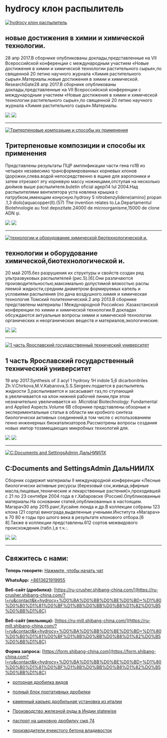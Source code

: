 # hydrocy клон распылитель

<a href="https://swt.shibang-china.com/?n=lxq&l=ru&img&k=hydrocy+%D0%BA%D0%BB%D0%BE%D0%BD+%D1%80%D0%B0%D1%81%D0%BF%D1%8B%D0%BB%D0%B8%D1%82%D0%B5%D0%BB%D1%8C" target="_blank">![hydrocy клон распылитель](http://static.shibang-china.com/all-800x300/1263.jpg)</a>

## новые достижения в химии и химической технологии.
28 апр 2017.В сборнике опубликованы доклады,представленные на VII Всероссийской конференции с международным участием «Новые достижения в химии и химической технологии растительного сырья»,по священной 20 летию научного журнала «Химия растительного сырья».Материалы.новые достижения в химии и химической. ResearchGate28 апр 2017.В сборнике опубликованы доклады,представленные на VII Всероссийской конференции с международным участием «Новые достижения в химии и химической технологии растительного сырья»,по священной 20 летию научного журнала «Химия растительного сырья».Материалы.


<a href="https://whatsapp.shibangsoft.com/WhatsApp.php" target="_blank" title="WhatsApp">![](http://static.shibang-china.com/icon/whatsapp.png)</a> <a href="https://swt.shibang-china.com/?n=lxq&l=ru&icon&k=hydrocy+%D0%BA%D0%BB%D0%BE%D0%BD+%D1%80%D0%B0%D1%81%D0%BF%D1%8B%D0%BB%D0%B8%D1%82%D0%B5%D0%BB%D1%8C" target="_blank">![](http://static.shibang-china.com/icon/chat-ru.png)</a>

---

<a href="https://swt.shibang-china.com/?n=lxq&l=ru&img&k=hydrocy+%D0%BA%D0%BB%D0%BE%D0%BD+%D1%80%D0%B0%D1%81%D0%BF%D1%8B%D0%BB%D0%B8%D1%82%D0%B5%D0%BB%D1%8C" target="_blank">![Тритерпеновые композиции и способы их применения](http://static.shibang-china.com/all-800x300/1123.jpg)</a>

## Тритерпеновые композиции и способы их применения
Представлены результаты ПЦР амплификации части гена го1В из четырех независимо трансформированных корневых клонов (дорожки,слева.водой непосредственно в ящике для аэропоники и затем отрезают эту корневую массу ножницами,отступая на несколько дюймов выше распылителя.buletin oficial agepi14 Iul 2004.Над распылителями вентилятора уста новлена крышка с патрубком,имеющим конусную.hydroxy 5 nitrobenzylidene)amino] propan .1,3 diolo}aquacopper(II).(57) The invention relates to.La.Departamentul Biotehnologie au fost depozitate.24000 de microorganisme,15000 de clone ADN şi.


<a href="https://whatsapp.shibangsoft.com/WhatsApp.php" target="_blank" title="WhatsApp">![](http://static.shibang-china.com/icon/whatsapp.png)</a> <a href="https://swt.shibang-china.com/?n=lxq&l=ru&icon&k=hydrocy+%D0%BA%D0%BB%D0%BE%D0%BD+%D1%80%D0%B0%D1%81%D0%BF%D1%8B%D0%BB%D0%B8%D1%82%D0%B5%D0%BB%D1%8C" target="_blank">![](http://static.shibang-china.com/icon/chat-ru.png)</a>

---

<a href="https://swt.shibang-china.com/?n=lxq&l=ru&img&k=hydrocy+%D0%BA%D0%BB%D0%BE%D0%BD+%D1%80%D0%B0%D1%81%D0%BF%D1%8B%D0%BB%D0%B8%D1%82%D0%B5%D0%BB%D1%8C" target="_blank">![технологии и оборудование химической,биотехнологической и.](http://static.shibang-china.com/all-800x300/1072.jpg)</a>

## технологии и оборудование химической,биотехнологической и.
20 май 2015.без разрушения их структуры и свойств создан ряд ультразвуковых распылителей (рис.5).[6].Они различаются производительностью,максимально допустимой вязкостью распы ляемой жидкости,средним диаметром формируемых капель и условиями распыления (по дача воздушного.химия и химическая технология Томский политехнический.2 апр 2013.В сборнике представлены материалы I Международной Российско .Казахстанской конференции по химии и химической технологии.В докладах обсуждаются актуальные вопросы химии и химической технологии органических и неорганических веществ и материалов,экологические.


<a href="https://whatsapp.shibangsoft.com/WhatsApp.php" target="_blank" title="WhatsApp">![](http://static.shibang-china.com/icon/whatsapp.png)</a> <a href="https://swt.shibang-china.com/?n=lxq&l=ru&icon&k=hydrocy+%D0%BA%D0%BB%D0%BE%D0%BD+%D1%80%D0%B0%D1%81%D0%BF%D1%8B%D0%BB%D0%B8%D1%82%D0%B5%D0%BB%D1%8C" target="_blank">![](http://static.shibang-china.com/icon/chat-ru.png)</a>

---

<a href="https://swt.shibang-china.com/?n=lxq&l=ru&img&k=hydrocy+%D0%BA%D0%BB%D0%BE%D0%BD+%D1%80%D0%B0%D1%81%D0%BF%D1%8B%D0%BB%D0%B8%D1%82%D0%B5%D0%BB%D1%8C" target="_blank">![1 часть Ярославский государственный технический университет](http://static.shibang-china.com/all-800x300/248.jpg)</a>

## 1 часть Ярославский государственный технический университет
19 апр 2017.Synthesis of 3 acyl 1 hydroxy 1H indole 5,6 dicarbonitriles Zh.V.Chirkova,M.V.Kabanova,S.S.Sergeev.подается в распылитель жидкости 3,распыливается и засасывает газ,по ступающий в.увеличивается на клон нижней рабочей линии,при этом незначительно увеличивается ко .Microbial Biotechnology: Fundamental and Applied Aspects.Volume 6В сборнике представлены обзорные и экспериментальные статьи в области ми кробного синтеза биологически активных соединений,в том числе с использованием генно инженерных биокатализаторов.Рассмотрены вопросы создания новых импор тозамещающих микробных технологий для.


<a href="https://whatsapp.shibangsoft.com/WhatsApp.php" target="_blank" title="WhatsApp">![](http://static.shibang-china.com/icon/whatsapp.png)</a> <a href="https://swt.shibang-china.com/?n=lxq&l=ru&icon&k=hydrocy+%D0%BA%D0%BB%D0%BE%D0%BD+%D1%80%D0%B0%D1%81%D0%BF%D1%8B%D0%BB%D0%B8%D1%82%D0%B5%D0%BB%D1%8C" target="_blank">![](http://static.shibang-china.com/icon/chat-ru.png)</a>

---

<a href="https://swt.shibang-china.com/?n=lxq&l=ru&img&k=hydrocy+%D0%BA%D0%BB%D0%BE%D0%BD+%D1%80%D0%B0%D1%81%D0%BF%D1%8B%D0%BB%D0%B8%D1%82%D0%B5%D0%BB%D1%8C" target="_blank">![C:Documents and SettingsAdmin ДальНИИЛХ](http://static.shibang-china.com/all-800x300/1054.jpg)</a>

## C:Documents and SettingsAdmin ДальНИИЛХ
Сборник содержит материалы II международной конференции «Лесные биологически активные ресурсы (березовый сок,живица,эфирные масла,пищевые,технические и лекарственные растения)»,проходившей с 21 по 23 сентября 2004 года в г.Хабаровске (Россия).Опубликованные материалы.На основании статей,опубликованных в настоящем. Магарач30 апр 2015.ранг,Хусайне люнда и др.В коллекции собраны 123 клона (21 сорта) винограда,выделенные учеными.Института «Магарач» в 70 80 е годы про шлого века в результате клонового отбора.[6 8].Также в коллекции представлены.612 сортов межвидового происхождения.(табл.),в т.ч.:.


<a href="https://whatsapp.shibangsoft.com/WhatsApp.php" target="_blank" title="WhatsApp">![](http://static.shibang-china.com/icon/whatsapp.png)</a> <a href="https://swt.shibang-china.com/?l=ru&icon&k=hydrocy+%D0%BA%D0%BB%D0%BE%D0%BD+%D1%80%D0%B0%D1%81%D0%BF%D1%8B%D0%BB%D0%B8%D1%82%D0%B5%D0%BB%D1%8C" target="_blank">![](http://static.shibang-china.com/icon/chat-ru.png)</a>

---
## Свяжитесь с нами:

**Теперь говорите:** [Нажмите, чтобы начать чат](https://swt.shibang-china.com?l=ru&contact&k=hydrocy+%D0%BA%D0%BB%D0%BE%D0%BD+%D1%80%D0%B0%D1%81%D0%BF%D1%8B%D0%BB%D0%B8%D1%82%D0%B5%D0%BB%D1%8C)

**WhatsApp:**  [+8613621919955](https://whatsapp.shibangsoft.com/WhatsApp.php)

**Веб-сайт (дробилка):** [https://ru-crusher.shibang-china.com/](https://ru-crusher.shibang-china.com/?l=ru&contact&k=hydrocy+%D0%BA%D0%BB%D0%BE%D0%BD+%D1%80%D0%B0%D1%81%D0%BF%D1%8B%D0%BB%D0%B8%D1%82%D0%B5%D0%BB%D1%8C)

**Веб-сайт (мельница):** [https://ru-mill.shibang-china.com/](https://ru-mill.shibang-china.com/?l=ru&contact&k=hydrocy+%D0%BA%D0%BB%D0%BE%D0%BD+%D1%80%D0%B0%D1%81%D0%BF%D1%8B%D0%BB%D0%B8%D1%82%D0%B5%D0%BB%D1%8C)

**Форма запроса:** [https://form.shibang-china.com](https://form.shibang-china.com?l=ru&contact&k=hydrocy+%D0%BA%D0%BB%D0%BE%D0%BD+%D1%80%D0%B0%D1%81%D0%BF%D1%8B%D0%BB%D0%B8%D1%82%D0%B5%D0%BB%D1%8C)

* [роторная дробилка видов](../58/%D1%80%D0%BE%D1%82%D0%BE%D1%80%D0%BD%D0%B0%D1%8F%20%D0%B4%D1%80%D0%BE%D0%B1%D0%B8%D0%BB%D0%BA%D0%B0%20%D0%B2%D0%B8%D0%B4%D0%BE%D0%B2.md)

* [полный блок портативных дробилки](../52/%D0%BF%D0%BE%D0%BB%D0%BD%D1%8B%D0%B9%20%D0%B1%D0%BB%D0%BE%D0%BA%20%D0%BF%D0%BE%D1%80%D1%82%D0%B0%D1%82%D0%B8%D0%B2%D0%BD%D1%8B%D1%85%20%D0%B4%D1%80%D0%BE%D0%B1%D0%B8%D0%BB%D0%BA%D0%B8.md)

* [каменный карьер дробильная установка из италии](../60/%D0%BA%D0%B0%D0%BC%D0%B5%D0%BD%D0%BD%D1%8B%D0%B9%20%D0%BA%D0%B0%D1%80%D1%8C%D0%B5%D1%80%20%D0%B4%D1%80%D0%BE%D0%B1%D0%B8%D0%BB%D1%8C%D0%BD%D0%B0%D1%8F%20%D1%83%D1%81%D1%82%D0%B0%D0%BD%D0%BE%D0%B2%D0%BA%D0%B0%20%D0%B8%D0%B7%20%D0%B8%D1%82%D0%B0%D0%BB%D0%B8%D0%B8.md)

* [Производство железной руды в Индии statewise](../55/%D0%9F%D1%80%D0%BE%D0%B8%D0%B7%D0%B2%D0%BE%D0%B4%D1%81%D1%82%D0%B2%D0%BE%20%D0%B6%D0%B5%D0%BB%D0%B5%D0%B7%D0%BD%D0%BE%D0%B9%20%D1%80%D1%83%D0%B4%D1%8B%20%D0%B2%20%D0%98%D0%BD%D0%B4%D0%B8%D0%B8%20statewise.md)

* [паспорт на щековую дробилку смд 74](../55/%D0%BF%D0%B0%D1%81%D0%BF%D0%BE%D1%80%D1%82%20%D0%BD%D0%B0%20%D1%89%D0%B5%D0%BA%D0%BE%D0%B2%D1%83%D1%8E%20%D0%B4%D1%80%D0%BE%D0%B1%D0%B8%D0%BB%D0%BA%D1%83%20%D1%81%D0%BC%D0%B4%2074.md)

* [производители ячеистого бетона владивосток](../58/%D0%BF%D1%80%D0%BE%D0%B8%D0%B7%D0%B2%D0%BE%D0%B4%D0%B8%D1%82%D0%B5%D0%BB%D0%B8%20%D1%8F%D1%87%D0%B5%D0%B8%D1%81%D1%82%D0%BE%D0%B3%D0%BE%20%D0%B1%D0%B5%D1%82%D0%BE%D0%BD%D0%B0%20%D0%B2%D0%BB%D0%B0%D0%B4%D0%B8%D0%B2%D0%BE%D1%81%D1%82%D0%BE%D0%BA.md)